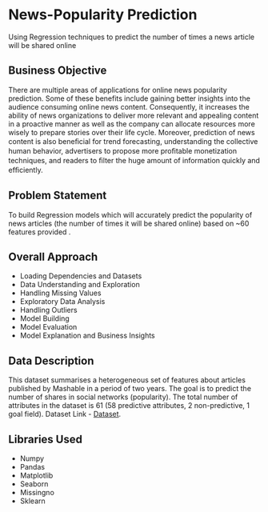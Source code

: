 # News-Popularity Prediction 
Using Regression techniques to predict the number of times a news article will be shared online 

## Business Objective 
There are multiple areas of applications for online news popularity prediction. Some of these benefits include gaining better insights into the audience consuming online news content. Consequently, it increases the ability of news organizations to deliver more relevant and appealing content in a proactive manner as well as the company can allocate resources more wisely to prepare stories over their life cycle. Moreover, prediction of news content is also beneﬁcial for trend forecasting, understanding the collective human behavior, advertisers to propose more proﬁtable monetization techniques, and readers to ﬁlter the huge amount of information quickly and efﬁciently.

## Problem Statement 
To build Regression models which will accurately predict the popularity of news articles (the number of times it will be shared online) based on ~60 features provided . 


## Overall Approach 

* Loading Dependencies and Datasets 
* Data Understanding and Exploration 
* Handling Missing Values 
* Exploratory Data Analysis 
* Handling Outliers
* Model Building 
* Model Evaluation
* Model Explanation and Business Insights 

## Data Description 
This dataset summarises a heterogeneous set of features about articles published by Mashable in a period of two years. The goal is to predict the number of shares in social networks (popularity).
The total number of attributes in the dataset is 61 (58 predictive attributes, 2 non-predictive, 1 goal field).
Dataset Link - [Dataset](https://www.kaggle.com/competitions/ml-lab-ii-c33/data).

## Libraries Used 
* Numpy
* Pandas
* Matplotlib
* Seaborn
* Missingno
* Sklearn
